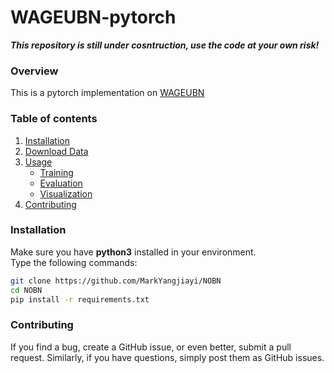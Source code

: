# WAGEUBN-pytorch
***This repository is still under cosntruction, use the code at your own risk!***
### Overview
This is a pytorch implementation on [WAGEUBN](https://arxiv.org/pdf/1909.02384.pdf)
### Table of contents
<!-- 1. [About EfficientNet](#about-efficientnet)
2. [About EfficientNet-PyTorch](#about-efficientnet-pytorch)
3. [Installation](#installation)
4. [Usage](#usage)
    * [Load pretrained models](#loading-pretrained-models)
    * [Example: Classify](#example-classification)
    * [Example: Extract features](#example-feature-extraction)
    * [Example: Export to ONNX](#example-export)
6. [Contributing](#contributing)  -->
1. [Installation](#installation)
2. [Download Data](#download-data)
3. [Usage](#usage)
    * [Training](#training)
    * [Evaluation](#evaluation)
    * [Visualization](#visualization)
3. [Contributing](#contributing)

### Installation
Make sure you have **python3** installed in your environment.  
Type the following commands:
```bash
git clone https://github.com/MarkYangjiayi/NOBN
cd NOBN
pip install -r requirements.txt
```


### Contributing
If you find a bug, create a GitHub issue, or even better, submit a pull request. Similarly, if you have questions, simply post them as GitHub issues.   
